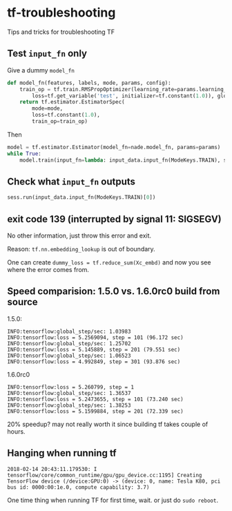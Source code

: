 # tf-troubleshooting
Tips and tricks for troubleshooting TF 

## Test `input_fn` only
Give a dummy `model_fn`
```python
def model_fn(features, labels, mode, params, config):
    train_op = tf.train.RMSPropOptimizer(learning_rate=params.learning_rate).minimize(
        loss=tf.get_variable('test', initializer=tf.constant(1.0)), global_step=tf.train.get_global_step())
    return tf.estimator.EstimatorSpec(
        mode=mode,
        loss=tf.constant(1.0),
        train_op=train_op)
```

Then 

```python
model = tf.estimator.Estimator(model_fn=nade.model_fn, params=params)
while True:
    model.train(input_fn=lambda: input_data.input_fn(ModeKeys.TRAIN), steps=params.eval_step)
```

## Check what `input_fn` outputs
```python
sess.run(input_data.input_fn(ModeKeys.TRAIN)[0])
```

## exit code 139 (interrupted by signal 11: SIGSEGV)
No other information, just throw this error and exit.

Reason: `tf.nn.embedding_lookup` is out of boundary.

One can create `dummy_loss = tf.reduce_sum(Xc_embd)` and now you see where the error comes from.

## Speed comparision: 1.5.0 vs. 1.6.0rc0 build from source
1.5.0:
```log
INFO:tensorflow:global_step/sec: 1.03983
INFO:tensorflow:loss = 5.2569094, step = 101 (96.172 sec)
INFO:tensorflow:global_step/sec: 1.25702
INFO:tensorflow:loss = 5.145889, step = 201 (79.551 sec)
INFO:tensorflow:global_step/sec: 1.06523
INFO:tensorflow:loss = 4.992849, step = 301 (93.876 sec)
```
1.6.0rc0
```log
INFO:tensorflow:loss = 5.260799, step = 1
INFO:tensorflow:global_step/sec: 1.36537
INFO:tensorflow:loss = 5.2473655, step = 101 (73.240 sec)
INFO:tensorflow:global_step/sec: 1.38253
INFO:tensorflow:loss = 5.1599884, step = 201 (72.339 sec)
```
20% speedup? may not really worth it since building tf takes couple of hours.

## Hanging when running tf
```log
2018-02-14 20:43:11.179530: I tensorflow/core/common_runtime/gpu/gpu_device.cc:1195] Creating TensorFlow device (/device:GPU:0) -> (device: 0, name: Tesla K80, pci bus id: 0000:00:1e.0, compute capability: 3.7)
```
One time thing when running TF for first time, wait. or just do `sudo reboot`.
